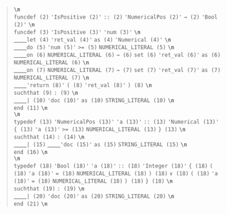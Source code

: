<blockquote><code><b>\n</b></code><br>
<code>funcdef (2)</code> <code>'IsPositive (2)'</code> <code>:: (2)</code> <code>'NumericalPos (2)'</code> <code>→ (2)</code> <code>'Bool (2)'</code> <code><b>\n</b></code><br>
<code>funcdef (3)</code> <code>'IsPositive (3)'</code> <code>'num (3)'</code> <code><b>\n</b></code><br>
<code><u>&nbsp;&nbsp;&nbsp;&nbsp;</u></code><code>let (4)</code> <code>'ret_val (4)'</code> <code>as (4)</code> <code>'Numerical (4)'</code> <code><b>\n</b></code><br>
<code><u>&nbsp;&nbsp;&nbsp;&nbsp;</u></code><code>do (5)</code> <code>'num (5)'</code> <code>>= (5)</code> <code>NUMERICAL_LITERAL (5)</code> <code><b>\n</b></code><br>
<code><u>&nbsp;&nbsp;&nbsp;&nbsp;</u></code><code>on (6)</code> <code>NUMERICAL_LITERAL (6)</code> <code>→ (6)</code> <code>set (6)</code> <code>'ret_val (6)'</code> <code>as (6)</code> <code>NUMERICAL_LITERAL (6)</code> <code><b>\n</b></code><br>
<code><u>&nbsp;&nbsp;&nbsp;&nbsp;</u></code><code>on (7)</code> <code>NUMERICAL_LITERAL (7)</code> <code>→ (7)</code> <code>set (7)</code> <code>'ret_val (7)'</code> <code>as (7)</code> <code>NUMERICAL_LITERAL (7)</code> <code><b>\n</b></code><br>
<code><u>&nbsp;&nbsp;&nbsp;&nbsp;</u></code><code>'return (8)'</code> <code>( (8)</code> <code>'ret_val (8)'</code> <code>) (8)</code> <code><b>\n</b></code><br>
<code>suchthat (9)</code> <code>: (9)</code> <code><b>\n</b></code><br>
<code><u>&nbsp;&nbsp;&nbsp;&nbsp;</u></code><code>| (10)</code> <code>'doc (10)'</code> <code>as (10)</code> <code>STRING_LITERAL (10)</code> <code><b>\n</b></code><br>
<code>end (11)</code> <code><b>\n</b></code><br>
<code><b>\n</b></code><br>
<code>typedef (13)</code> <code>'NumericalPos (13)'</code> <code>'a (13)'</code> <code>:: (13)</code> <code>'Numerical (13)'</code> <code>{ (13)</code> <code>'a (13)'</code> <code>>= (13)</code> <code>NUMERICAL_LITERAL (13)</code> <code>} (13)</code> <code><b>\n</b></code><br>
<code>suchthat (14)</code> <code>: (14)</code> <code><b>\n</b></code><br>
<code><u>&nbsp;&nbsp;&nbsp;&nbsp;</u></code><code>| (15)</code> <code><u>&nbsp;&nbsp;&nbsp;&nbsp;</u></code><code>'doc (15)'</code> <code>as (15)</code> <code>STRING_LITERAL (15)</code> <code><b>\n</b></code><br>
<code>end (16)</code> <code><b>\n</b></code><br>
<code><b>\n</b></code><br>
<code>typedef (18)</code> <code>'Bool (18)'</code> <code>'a (18)'</code> <code>:: (18)</code> <code>'Integer (18)'</code> <code>{ (18)</code> <code>( (18)</code> <code>'a (18)'</code> <code>= (18)</code> <code>NUMERICAL_LITERAL (18)</code> <code>) (18)</code> <code>∨ (18)</code> <code>( (18)</code> <code>'a (18)'</code> <code>= (18)</code> <code>NUMERICAL_LITERAL (18)</code> <code>) (18)</code> <code>} (18)</code> <code><b>\n</b></code><br>
<code>suchthat (19)</code> <code>: (19)</code> <code><b>\n</b></code><br>
<code><u>&nbsp;&nbsp;&nbsp;&nbsp;</u></code><code>| (20)</code> <code>'doc (20)'</code> <code>as (20)</code> <code>STRING_LITERAL (20)</code> <code><b>\n</b></code><br>
<code>end (21)</code> <code><b>\n</b></code><br>
</blockquote>